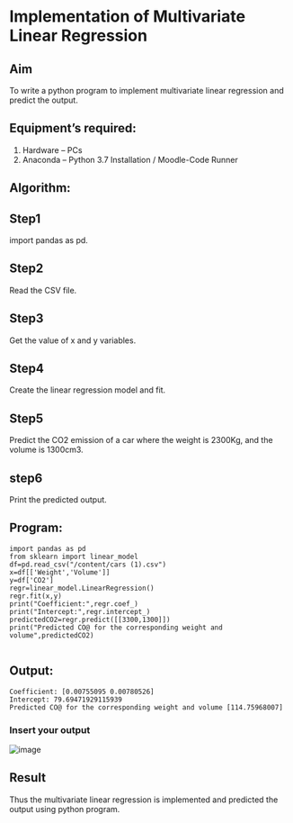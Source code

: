 # Implementation of Multivariate Linear Regression
## Aim
To write a python program to implement multivariate linear regression and predict the output.
## Equipment’s required:
1.	Hardware – PCs
2.	Anaconda – Python 3.7 Installation / Moodle-Code Runner
## Algorithm:
## Step1

import pandas as pd.
## Step2

Read the CSV file.
## Step3

Get the value of x and y variables.
## Step4

Create the linear regression model and fit.
## Step5

Predict the CO2 emission of a car where the weight is 2300Kg, and the volume is 1300cm3.
## step6

Print the predicted output.

## Program:
```
import pandas as pd
from sklearn import linear_model
df=pd.read_csv("/content/cars (1).csv")
x=df[['Weight','Volume']]
y=df['CO2']
regr=linear_model.LinearRegression()
regr.fit(x,y)
print("Coefficient:",regr.coef_)
print("Intercept:",regr.intercept_)
predictedCO2=regr.predict([[3300,1300]])
print("Predicted CO@ for the corresponding weight and volume",predictedCO2)


```
## Output:
```
Coefficient: [0.00755095 0.00780526]
Intercept: 79.69471929115939
Predicted CO@ for the corresponding weight and volume [114.75968007]
```
### Insert your output

![image](https://github.com/Danielmanoj/Multivariate-Linear-Regression/assets/69635071/dcb71d38-882f-47e4-bab9-578cf8616509)


## Result
Thus the multivariate linear regression is implemented and predicted the output using python program.

